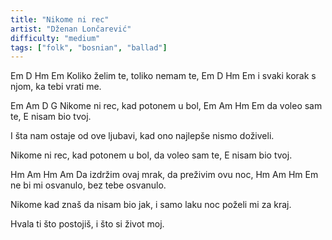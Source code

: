 ```yaml
---
title: "Nikome ni rec"
artist: "Dženan Lončarević"
difficulty: "medium"
tags: ["folk", "bosnian", "ballad"]
---
```


Em           D   Hm           Em
Koliko želim te, toliko nemam te,
Em              D     Hm           Em
i svaki korak s njom, ka tebi vrati me.


Em        Am       D         G
Nikome ni rec, kad potonem u bol,
Em           Am    Hm        Em
da voleo sam te, E nisam bio tvoj.

I šta nam ostaje od ove ljubavi,
kad ono najlepše nismo doživeli.

Nikome ni rec, kad potonem u bol,
da voleo sam te, E nisam bio tvoj.

Hm              Am    Hm              Am
Da izdržim ovaj mrak, da preživim ovu noc,
Hm             Am  Hm             Em
ne bi mi osvanulo, bez tebe osvanulo.

Nikome kad znaš da nisam bio jak,
i samo laku noc poželi mi za kraj.

Hvala ti što postojiš,
i što si život moj.
